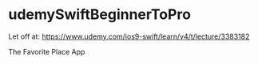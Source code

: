 # udemySwiftBeginnerToPro

Let off at:
https://www.udemy.com/ios9-swift/learn/v4/t/lecture/3383182

The Favorite Place App
